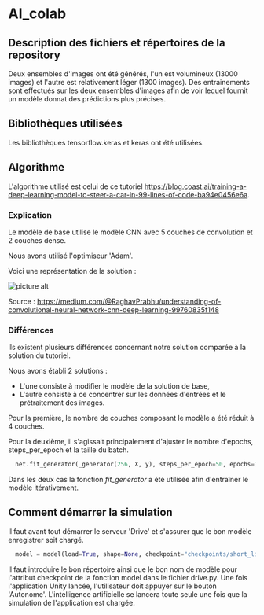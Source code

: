 # AI_colab #
## Description des fichiers et répertoires de la repository ##
Deux ensembles d'images ont été générés, l'un est volumineux (13000 images) et l'autre est relativement léger (1300 images).
Des entrainements sont effectués sur les deux ensembles d'images afin de voir lequel fournit un modèle donnat des prédictions plus précises.
## Bibliothèques utilisées ##
Les bibliothèques tensorflow.keras et keras ont été utilisées.
## Algorithme ##
L'algorithme utilisé est celui de ce tutoriel https://blog.coast.ai/training-a-deep-learning-model-to-steer-a-car-in-99-lines-of-code-ba94e0456e6a.

### Explication ###

Le modèle de base utilise le modèle CNN avec 5 couches de convolution et 2 couches dense.

Nous avons utilisé l'optimiseur 'Adam'.

Voici une représentation de la solution :

![picture alt](https://miro.medium.com/fit/c/1838/551/1*XbuW8WuRrAY5pC4t-9DZAQ.jpeg "Modèle CNN")

Source : https://medium.com/@RaghavPrabhu/understanding-of-convolutional-neural-network-cnn-deep-learning-99760835f148

### Différences ###
Ils existent plusieurs différences concernant notre solution comparée à la solution du tutoriel. 

Nous avons établi 2 solutions :
* L'une consiste à modifier le modèle de la solution de base,
* L'autre consiste à ce concentrer sur les données d'entrées et le prétraitement des images.

Pour la première, le nombre de couches composant le modèle a été réduit à 4 couches.

Pour la deuxième, il s'agissait principalement d'ajuster le nombre d'epochs, steps_per_epoch et la taille du batch.

```python
  net.fit_generator(_generator(256, X, y), steps_per_epoch=50, epochs=160)
```
Dans les deux cas la fonction *fit_generator* a été utilisée afin d'entraîner le modèle itérativement.

## Comment démarrer la simulation ##
Il faut avant tout démarrer le serveur 'Drive' et s'assurer que le bon modèle enregistrer soit chargé.
```python
  model = model(load=True, shape=None, checkpoint="checkpoints/short_light.h1_4")
```
Il faut introduire le bon répertoire ainsi que le bon nom de modèle pour l'attribut checkpoint de la fonction model dans le fichier drive.py.
Une fois l'application Unity lancée, l'utilisateur doit appuyer sur le bouton 'Autonome'. L'intelligence artificielle se lancera toute seule une fois que la simulation de l'application est chargée.
